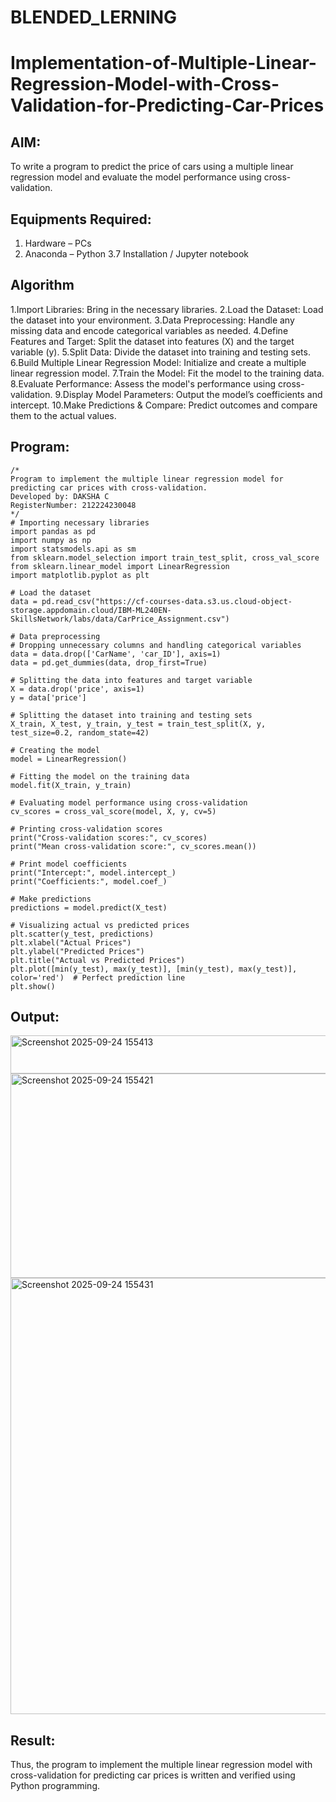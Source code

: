 # BLENDED_LERNING
# Implementation-of-Multiple-Linear-Regression-Model-with-Cross-Validation-for-Predicting-Car-Prices

## AIM:
To write a program to predict the price of cars using a multiple linear regression model and evaluate the model performance using cross-validation.

## Equipments Required:
1. Hardware – PCs
2. Anaconda – Python 3.7 Installation / Jupyter notebook

## Algorithm
1.Import Libraries: Bring in the necessary libraries.
2.Load the Dataset: Load the dataset into your environment.
3.Data Preprocessing: Handle any missing data and encode categorical variables as needed.
4.Define Features and Target: Split the dataset into features (X) and the target variable (y).
5.Split Data: Divide the dataset into training and testing sets.
6.Build Multiple Linear Regression Model: Initialize and create a multiple linear regression model.
7.Train the Model: Fit the model to the training data.
8.Evaluate Performance: Assess the model's performance using cross-validation.
9.Display Model Parameters: Output the model’s coefficients and intercept.
10.Make Predictions & Compare: Predict outcomes and compare them to the actual values.
## Program:
```
/*
Program to implement the multiple linear regression model for predicting car prices with cross-validation.
Developed by: DAKSHA C
RegisterNumber: 212224230048
*/
# Importing necessary libraries
import pandas as pd
import numpy as np
import statsmodels.api as sm
from sklearn.model_selection import train_test_split, cross_val_score
from sklearn.linear_model import LinearRegression
import matplotlib.pyplot as plt

# Load the dataset
data = pd.read_csv("https://cf-courses-data.s3.us.cloud-object-storage.appdomain.cloud/IBM-ML240EN-SkillsNetwork/labs/data/CarPrice_Assignment.csv")

# Data preprocessing
# Dropping unnecessary columns and handling categorical variables
data = data.drop(['CarName', 'car_ID'], axis=1)
data = pd.get_dummies(data, drop_first=True)

# Splitting the data into features and target variable
X = data.drop('price', axis=1)
y = data['price']

# Splitting the dataset into training and testing sets
X_train, X_test, y_train, y_test = train_test_split(X, y, test_size=0.2, random_state=42)

# Creating the model
model = LinearRegression()

# Fitting the model on the training data
model.fit(X_train, y_train)

# Evaluating model performance using cross-validation
cv_scores = cross_val_score(model, X, y, cv=5)

# Printing cross-validation scores
print("Cross-validation scores:", cv_scores)
print("Mean cross-validation score:", cv_scores.mean())

# Print model coefficients
print("Intercept:", model.intercept_)
print("Coefficients:", model.coef_)

# Make predictions
predictions = model.predict(X_test)

# Visualizing actual vs predicted prices
plt.scatter(y_test, predictions)
plt.xlabel("Actual Prices")
plt.ylabel("Predicted Prices")
plt.title("Actual vs Predicted Prices")
plt.plot([min(y_test), max(y_test)], [min(y_test), max(y_test)], color='red')  # Perfect prediction line
plt.show()

```

## Output:
<img width="1035" height="61" alt="Screenshot 2025-09-24 155413" src="https://github.com/user-attachments/assets/fc19a3ec-59fd-4fcf-81b1-401994a0119a" />
<img width="964" height="327" alt="Screenshot 2025-09-24 155421" src="https://github.com/user-attachments/assets/2f201c7b-3f1e-4b58-af3b-fb65f69750e6" />
<img width="952" height="698" alt="Screenshot 2025-09-24 155431" src="https://github.com/user-attachments/assets/d5ecc044-c2df-4374-85b4-f58b57faa5e6" />



## Result:
Thus, the program to implement the multiple linear regression model with cross-validation for predicting car prices is written and verified using Python programming.
